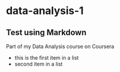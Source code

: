 # data-analysis-1
## Test using Markdown

Part of my Data Analysis course on Coursera

* this is the first item in a list
* second item in a list
